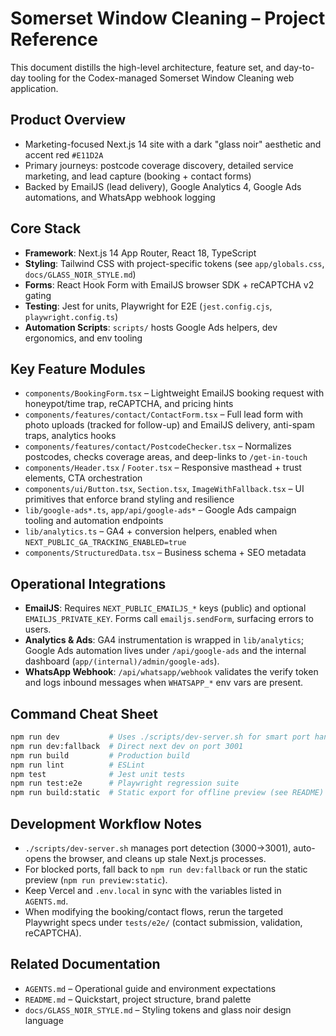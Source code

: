 # Somerset Window Cleaning – Project Reference

This document distills the high-level architecture, feature set, and day-to-day tooling for the Codex-managed Somerset Window Cleaning web application.

## Product Overview
- Marketing-focused Next.js 14 site with a dark "glass noir" aesthetic and accent red `#E11D2A`
- Primary journeys: postcode coverage discovery, detailed service marketing, and lead capture (booking + contact forms)
- Backed by EmailJS (lead delivery), Google Analytics 4, Google Ads automations, and WhatsApp webhook logging

## Core Stack
- **Framework**: Next.js 14 App Router, React 18, TypeScript
- **Styling**: Tailwind CSS with project-specific tokens (see `app/globals.css`, `docs/GLASS_NOIR_STYLE.md`)
- **Forms**: React Hook Form with EmailJS browser SDK + reCAPTCHA v2 gating
- **Testing**: Jest for units, Playwright for E2E (`jest.config.cjs`, `playwright.config.ts`)
- **Automation Scripts**: `scripts/` hosts Google Ads helpers, dev ergonomics, and env tooling

## Key Feature Modules
- `components/BookingForm.tsx` – Lightweight EmailJS booking request with honeypot/time trap, reCAPTCHA, and pricing hints
- `components/features/contact/ContactForm.tsx` – Full lead form with photo uploads (tracked for follow-up) and EmailJS delivery, anti-spam traps, analytics hooks
- `components/features/contact/PostcodeChecker.tsx` – Normalizes postcodes, checks coverage areas, and deep-links to `/get-in-touch`
- `components/Header.tsx` / `Footer.tsx` – Responsive masthead + trust elements, CTA orchestration
- `components/ui/Button.tsx`, `Section.tsx`, `ImageWithFallback.tsx` – UI primitives that enforce brand styling and resilience
- `lib/google-ads*.ts`, `app/api/google-ads*` – Google Ads campaign tooling and automation endpoints
- `lib/analytics.ts` – GA4 + conversion helpers, enabled when `NEXT_PUBLIC_GA_TRACKING_ENABLED=true`
- `components/StructuredData.tsx` – Business schema + SEO metadata

## Operational Integrations
- **EmailJS**: Requires `NEXT_PUBLIC_EMAILJS_*` keys (public) and optional `EMAILJS_PRIVATE_KEY`. Forms call `emailjs.sendForm`, surfacing errors to users.
- **Analytics & Ads**: GA4 instrumentation is wrapped in `lib/analytics`; Google Ads automation lives under `/api/google-ads` and the internal dashboard (`app/(internal)/admin/google-ads`).
- **WhatsApp Webhook**: `/api/whatsapp/webhook` validates the verify token and logs inbound messages when `WHATSAPP_*` env vars are present.

## Command Cheat Sheet
```bash
npm run dev           # Uses ./scripts/dev-server.sh for smart port handling
npm run dev:fallback  # Direct next dev on port 3001
npm run build         # Production build
npm run lint          # ESLint
npm test              # Jest unit tests
npm run test:e2e      # Playwright regression suite
npm run build:static  # Static export for offline preview (see README)
```

## Development Workflow Notes
- `./scripts/dev-server.sh` manages port detection (3000→3001), auto-opens the browser, and cleans up stale Next.js processes.
- For blocked ports, fall back to `npm run dev:fallback` or run the static preview (`npm run preview:static`).
- Keep Vercel and `.env.local` in sync with the variables listed in `AGENTS.md`.
- When modifying the booking/contact flows, rerun the targeted Playwright specs under `tests/e2e/` (contact submission, validation, reCAPTCHA).

## Related Documentation
- `AGENTS.md` – Operational guide and environment expectations
- `README.md` – Quickstart, project structure, brand palette
- `docs/GLASS_NOIR_STYLE.md` – Styling tokens and glass noir design language
